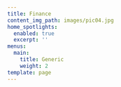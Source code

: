 ```yaml
---
title: Finance
content_img_path: images/pic04.jpg
home_spotlights:
  enabled: true
  excerpt: ''
menus:
  main:
    title: Generic
    weight: 2
template: page
---
```


